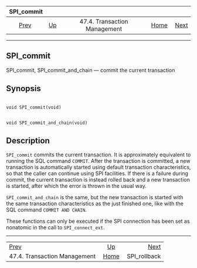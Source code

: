 <!--?xml version="1.0" encoding="UTF-8" standalone="no"?-->

|                          SPI\_commit                         |                                                           |                              |                                                       |                                               |
| :----------------------------------------------------------: | :-------------------------------------------------------- | :--------------------------: | ----------------------------------------------------: | --------------------------------------------: |
| [Prev](spi-transaction.html "47.4. Transaction Management")  | [Up](spi-transaction.html "47.4. Transaction Management") | 47.4. Transaction Management | [Home](index.html "PostgreSQL 17devel Documentation") |  [Next](spi-spi-rollback.html "SPI_rollback") |

***



## SPI\_commit

SPI\_commit, SPI\_commit\_and\_chain — commit the current transaction

## Synopsis

```

void SPI_commit(void)
```

```

void SPI_commit_and_chain(void)
```

## Description

`SPI_commit` commits the current transaction. It is approximately equivalent to running the SQL command `COMMIT`. After the transaction is committed, a new transaction is automatically started using default transaction characteristics, so that the caller can continue using SPI facilities. If there is a failure during commit, the current transaction is instead rolled back and a new transaction is started, after which the error is thrown in the usual way.

`SPI_commit_and_chain` is the same, but the new transaction is started with the same transaction characteristics as the just finished one, like with the SQL command `COMMIT AND CHAIN`.

These functions can only be executed if the SPI connection has been set as nonatomic in the call to `SPI_connect_ext`.

***

|                                                              |                                                           |                                               |
| :----------------------------------------------------------- | :-------------------------------------------------------: | --------------------------------------------: |
| [Prev](spi-transaction.html "47.4. Transaction Management")  | [Up](spi-transaction.html "47.4. Transaction Management") |  [Next](spi-spi-rollback.html "SPI_rollback") |
| 47.4. Transaction Management                                 |   [Home](index.html "PostgreSQL 17devel Documentation")   |                                 SPI\_rollback |
